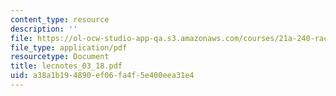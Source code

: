 ```yaml
---
content_type: resource
description: ''
file: https://ol-ocw-studio-app-qa.s3.amazonaws.com/courses/21a-240-race-and-science-spring-2004/a38a1b194890ef06fa4f5e400eea31e4_lecnotes_03_18.pdf
file_type: application/pdf
resourcetype: Document
title: lecnotes_03_18.pdf
uid: a38a1b19-4890-ef06-fa4f-5e400eea31e4
---
```

